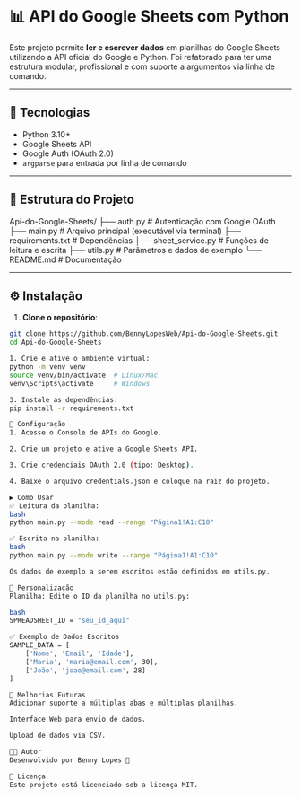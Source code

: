 # 📊 API do Google Sheets com Python

Este projeto permite **ler e escrever dados** em planilhas do Google Sheets utilizando a API oficial do Google e Python. Foi refatorado para ter uma estrutura modular, profissional e com suporte a argumentos via linha de comando.

---

## 🧱 Tecnologias

- Python 3.10+
- Google Sheets API
- Google Auth (OAuth 2.0)
- `argparse` para entrada por linha de comando

---

## 📁 Estrutura do Projeto

Api-do-Google-Sheets/
├── auth.py # Autenticação com Google OAuth
├── main.py # Arquivo principal (executável via terminal)
├── requirements.txt # Dependências
├── sheet_service.py # Funções de leitura e escrita
├── utils.py # Parâmetros e dados de exemplo
└── README.md # Documentação



---

## ⚙️ Instalação

1. **Clone o repositório**:

```bash
git clone https://github.com/BennyLopesWeb/Api-do-Google-Sheets.git
cd Api-do-Google-Sheets

1. Crie e ative o ambiente virtual:
python -m venv venv
source venv/bin/activate  # Linux/Mac
venv\Scripts\activate     # Windows

3. Instale as dependências:
pip install -r requirements.txt

🔑 Configuração
1. Acesse o Console de APIs do Google.

2. Crie um projeto e ative a Google Sheets API.

3. Crie credenciais OAuth 2.0 (tipo: Desktop).

4. Baixe o arquivo credentials.json e coloque na raiz do projeto.

▶️ Como Usar
✅ Leitura da planilha:
bash
python main.py --mode read --range "Página1!A1:C10"

✅ Escrita na planilha:
bash
python main.py --mode write --range "Página1!A1:C10"

Os dados de exemplo a serem escritos estão definidos em utils.py.

📌 Personalização
Planilha: Edite o ID da planilha no utils.py:

bash
SPREADSHEET_ID = "seu_id_aqui"

✅ Exemplo de Dados Escritos
SAMPLE_DATA = [
    ['Nome', 'Email', 'Idade'],
    ['Maria', 'maria@email.com', 30],
    ['João', 'joao@email.com', 28]
]

🧼 Melhorias Futuras
Adicionar suporte a múltiplas abas e múltiplas planilhas.

Interface Web para envio de dados.

Upload de dados via CSV.

👨‍💻 Autor
Desenvolvido por Benny Lopes 🚀

📄 Licença
Este projeto está licenciado sob a licença MIT.



